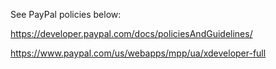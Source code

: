 See PayPal policies below:

https://developer.paypal.com/docs/policiesAndGuidelines/

https://www.paypal.com/us/webapps/mpp/ua/xdeveloper-full